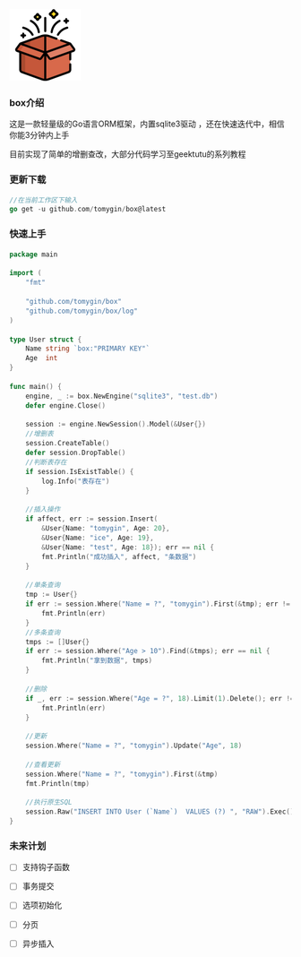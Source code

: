 <img src="logo.png" style="zoom:25%;" />

### box介绍

这是一款轻量级的Go语言ORM框架，内置sqlite3驱动 ，还在快速迭代中，相信你能3分钟内上手 

目前实现了简单的增删查改，大部分代码学习至geektutu的系列教程

### 更新下载

```go
//在当前工作区下输入
go get -u github.com/tomygin/box@latest
```

### 快速上手

```go
package main

import (
    "fmt"
    
	"github.com/tomygin/box"
	"github.com/tomygin/box/log"
)

type User struct {
	Name string `box:"PRIMARY KEY"`
	Age  int
}

func main() {
	engine, _ := box.NewEngine("sqlite3", "test.db")
	defer engine.Close()

	session := engine.NewSession().Model(&User{})
	//增删表
	session.CreateTable()
	defer session.DropTable()
	//判断表存在
	if session.IsExistTable() {
		log.Info("表存在")
	}

	//插入操作
	if affect, err := session.Insert(
		&User{Name: "tomygin", Age: 20},
		&User{Name: "ice", Age: 19},
		&User{Name: "test", Age: 18}); err == nil {
		fmt.Println("成功插入", affect, "条数据")
	}

	//单条查询
	tmp := User{}
	if err := session.Where("Name = ?", "tomygin").First(&tmp); err != nil {
		fmt.Println(err)
	}
	//多条查询
	tmps := []User{}
	if err := session.Where("Age > 10").Find(&tmps); err == nil {
		fmt.Println("拿到数据", tmps)
	}

	//删除
	if _, err := session.Where("Age = ?", 18).Limit(1).Delete(); err != nil {
		fmt.Println(err)
	}

	//更新
	session.Where("Name = ?", "tomygin").Update("Age", 18)

	//查看更新
	session.Where("Name = ?", "tomygin").First(&tmp)
	fmt.Println(tmp)

	//执行原生SQL
	session.Raw("INSERT INTO User (`Name`)  VALUES (?) ", "RAW").Exec()
}

```

### 未来计划

- [ ] 支持钩子函数
- [ ] 事务提交
- [ ] 选项初始化
- [ ] 分页
- [ ] 异步插入

